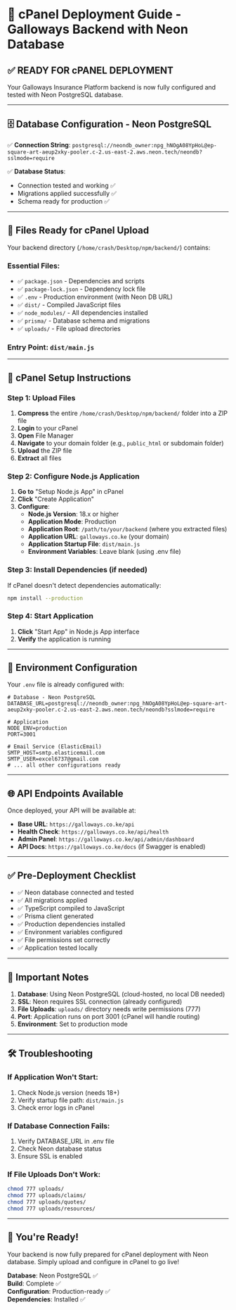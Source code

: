 # 🚀 cPanel Deployment Guide - Galloways Backend with Neon Database

## ✅ **READY FOR cPANEL DEPLOYMENT**

Your Galloways Insurance Platform backend is now fully configured and tested with Neon PostgreSQL database.

---

## 🗄️ **Database Configuration - Neon PostgreSQL**

✅ **Connection String**: `postgresql://neondb_owner:npg_hNOgA08YpHoL@ep-square-art-aeup2xky-pooler.c-2.us-east-2.aws.neon.tech/neondb?sslmode=require`

✅ **Database Status**: 
- Connection tested and working ✅
- Migrations applied successfully ✅
- Schema ready for production ✅

---

## 📁 **Files Ready for cPanel Upload**

Your backend directory (`/home/crash/Desktop/npm/backend/`) contains:

### **Essential Files**:
- ✅ `package.json` - Dependencies and scripts
- ✅ `package-lock.json` - Dependency lock file
- ✅ `.env` - Production environment (with Neon DB URL)
- ✅ `dist/` - Compiled JavaScript files
- ✅ `node_modules/` - All dependencies installed
- ✅ `prisma/` - Database schema and migrations
- ✅ `uploads/` - File upload directories

### **Entry Point**: `dist/main.js`

---

## 🎯 **cPanel Setup Instructions**

### **Step 1: Upload Files**
1. **Compress** the entire `/home/crash/Desktop/npm/backend/` folder into a ZIP file
2. **Login** to your cPanel
3. **Open** File Manager
4. **Navigate** to your domain folder (e.g., `public_html` or subdomain folder)
5. **Upload** the ZIP file
6. **Extract** all files

### **Step 2: Configure Node.js Application**
1. **Go to** "Setup Node.js App" in cPanel
2. **Click** "Create Application"
3. **Configure**:
   - **Node.js Version**: 18.x or higher
   - **Application Mode**: Production
   - **Application Root**: `/path/to/your/backend` (where you extracted files)
   - **Application URL**: `galloways.co.ke` (your domain)
   - **Application Startup File**: `dist/main.js`
   - **Environment Variables**: Leave blank (using .env file)

### **Step 3: Install Dependencies (if needed)**
If cPanel doesn't detect dependencies automatically:
```bash
npm install --production
```

### **Step 4: Start Application**
1. **Click** "Start App" in Node.js App interface
2. **Verify** the application is running

---

## 🔧 **Environment Configuration**

Your `.env` file is already configured with:

```env
# Database - Neon PostgreSQL  
DATABASE_URL=postgresql://neondb_owner:npg_hNOgA08YpHoL@ep-square-art-aeup2xky-pooler.c-2.us-east-2.aws.neon.tech/neondb?sslmode=require

# Application
NODE_ENV=production
PORT=3001

# Email Service (ElasticEmail)
SMTP_HOST=smtp.elasticemail.com
SMTP_USER=excel6737@gmail.com
# ... all other configurations ready
```

---

## 🌐 **API Endpoints Available**

Once deployed, your API will be available at:
- **Base URL**: `https://galloways.co.ke/api`
- **Health Check**: `https://galloways.co.ke/api/health`
- **Admin Panel**: `https://galloways.co.ke/api/admin/dashboard`
- **API Docs**: `https://galloways.co.ke/docs` (if Swagger is enabled)

---

## ✅ **Pre-Deployment Checklist**

- ✅ Neon database connected and tested
- ✅ All migrations applied
- ✅ TypeScript compiled to JavaScript
- ✅ Prisma client generated
- ✅ Production dependencies installed
- ✅ Environment variables configured
- ✅ File permissions set correctly
- ✅ Application tested locally

---

## 🚨 **Important Notes**

1. **Database**: Using Neon PostgreSQL (cloud-hosted, no local DB needed)
2. **SSL**: Neon requires SSL connection (already configured)
3. **File Uploads**: `uploads/` directory needs write permissions (777)
4. **Port**: Application runs on port 3001 (cPanel will handle routing)
5. **Environment**: Set to production mode

---

## 🛠️ **Troubleshooting**

### **If Application Won't Start**:
1. Check Node.js version (needs 18+)
2. Verify startup file path: `dist/main.js`
3. Check error logs in cPanel

### **If Database Connection Fails**:
1. Verify DATABASE_URL in .env file
2. Check Neon database status
3. Ensure SSL is enabled

### **If File Uploads Don't Work**:
```bash
chmod 777 uploads/
chmod 777 uploads/claims/
chmod 777 uploads/quotes/
chmod 777 uploads/resources/
```

---

## 🎉 **You're Ready!**

Your backend is now fully prepared for cPanel deployment with Neon database. Simply upload and configure in cPanel to go live!

**Database**: Neon PostgreSQL ✅  
**Build**: Complete ✅  
**Configuration**: Production-ready ✅  
**Dependencies**: Installed ✅
